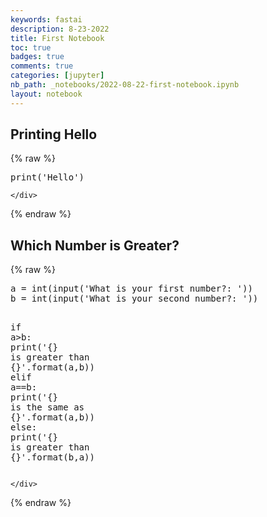```yaml
---
keywords: fastai
description: 8-23-2022
title: First Notebook
toc: true 
badges: true
comments: true
categories: [jupyter]
nb_path: _notebooks/2022-08-22-first-notebook.ipynb
layout: notebook
---
```


<!--
#################################################
### THIS FILE WAS AUTOGENERATED! DO NOT EDIT! ###
#################################################
# file to edit: _notebooks/2022-08-22-first-notebook.ipynb
-->

<div class="container" id="notebook-container">
        
<div class="cell border-box-sizing text_cell rendered"><div class="inner_cell">
<div class="text_cell_render border-box-sizing rendered_html">
<h2 id="Printing-Hello">Printing Hello<a class="anchor-link" href="#Printing-Hello"> </a></h2>
</div>
</div>
</div>
    {% raw %}
    
<div class="cell border-box-sizing code_cell rendered">
<div class="input">

<div class="inner_cell">
    <div class="input_area">
<div class=" highlight hl-python"><pre><span></span><span class="nb">print</span><span class="p">(</span><span class="s1">&#39;Hello&#39;</span><span class="p">)</span>
</pre></div>

    </div>
</div>
</div>

</div>
    {% endraw %}

<div class="cell border-box-sizing text_cell rendered"><div class="inner_cell">
<div class="text_cell_render border-box-sizing rendered_html">
<h2 id="Which-Number-is-Greater?">Which Number is Greater?<a class="anchor-link" href="#Which-Number-is-Greater?"> </a></h2>
</div>
</div>
</div>
    {% raw %}
    
<div class="cell border-box-sizing code_cell rendered">
<div class="input">

<div class="inner_cell">
    <div class="input_area">
<div class=" highlight hl-python"><pre><span></span><span class="n">a</span> <span class="o">=</span> <span class="nb">int</span><span class="p">(</span><span class="nb">input</span><span class="p">(</span><span class="s1">&#39;What is your first number?: &#39;</span><span class="p">))</span>
<span class="n">b</span> <span class="o">=</span> <span class="nb">int</span><span class="p">(</span><span class="nb">input</span><span class="p">(</span><span class="s1">&#39;What is your second number?: &#39;</span><span class="p">))</span>

<span class="k">if</span> <span class="n">a</span><span class="o">&gt;</span><span class="n">b</span><span class="p">:</span>
    <span class="nb">print</span><span class="p">(</span><span class="s1">&#39;</span><span class="si">{}</span><span class="s1"> is greater than </span><span class="si">{}</span><span class="s1">&#39;</span><span class="o">.</span><span class="n">format</span><span class="p">(</span><span class="n">a</span><span class="p">,</span><span class="n">b</span><span class="p">))</span>
<span class="k">elif</span> <span class="n">a</span><span class="o">==</span><span class="n">b</span><span class="p">:</span>
    <span class="nb">print</span><span class="p">(</span><span class="s1">&#39;</span><span class="si">{}</span><span class="s1"> is the same as </span><span class="si">{}</span><span class="s1">&#39;</span><span class="o">.</span><span class="n">format</span><span class="p">(</span><span class="n">a</span><span class="p">,</span><span class="n">b</span><span class="p">))</span>
<span class="k">else</span><span class="p">:</span>
    <span class="nb">print</span><span class="p">(</span><span class="s1">&#39;</span><span class="si">{}</span><span class="s1"> is greater than </span><span class="si">{}</span><span class="s1">&#39;</span><span class="o">.</span><span class="n">format</span><span class="p">(</span><span class="n">b</span><span class="p">,</span><span class="n">a</span><span class="p">))</span>
</pre></div>

    </div>
</div>
</div>

</div>
    {% endraw %}

</div>
 

